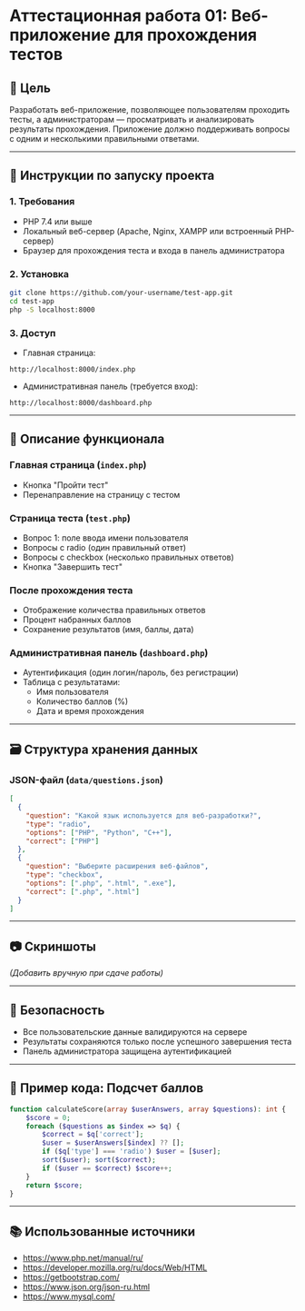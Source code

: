 # Аттестационная работа 01: Веб-приложение для прохождения тестов

## 🎯 Цель

Разработать веб-приложение, позволяющее пользователям проходить тесты, а администраторам — просматривать и анализировать результаты прохождения. Приложение должно поддерживать вопросы с одним и несколькими правильными ответами.

---

## 🚀 Инструкции по запуску проекта

### 1. Требования
- PHP 7.4 или выше
- Локальный веб-сервер (Apache, Nginx, XAMPP или встроенный PHP-сервер)
- Браузер для прохождения теста и входа в панель администратора

### 2. Установка
```bash
git clone https://github.com/your-username/test-app.git
cd test-app
php -S localhost:8000
```

### 3. Доступ
- Главная страница:
```
http://localhost:8000/index.php
```
- Административная панель (требуется вход):
```
http://localhost:8000/dashboard.php
```

---

## 🧩 Описание функционала

### Главная страница (`index.php`)
- Кнопка "Пройти тест"
- Перенаправление на страницу с тестом

### Страница теста (`test.php`)
- Вопрос 1: поле ввода имени пользователя
- Вопросы с radio (один правильный ответ)
- Вопросы с checkbox (несколько правильных ответов)
- Кнопка "Завершить тест"

### После прохождения теста
- Отображение количества правильных ответов
- Процент набранных баллов
- Сохранение результатов (имя, баллы, дата)

### Административная панель (`dashboard.php`)
- Аутентификация (один логин/пароль, без регистрации)
- Таблица с результатами:
  - Имя пользователя
  - Количество баллов (%)
  - Дата и время прохождения

---

## 🗃️ Структура хранения данных

### JSON-файл (`data/questions.json`)
```json
[
  {
    "question": "Какой язык используется для веб-разработки?",
    "type": "radio",
    "options": ["PHP", "Python", "C++"],
    "correct": ["PHP"]
  },
  {
    "question": "Выберите расширения веб-файлов",
    "type": "checkbox",
    "options": [".php", ".html", ".exe"],
    "correct": [".php", ".html"]
  }
]
```

---

## 📷 Скриншоты

*(Добавить вручную при сдаче работы)*

---

## 🔐 Безопасность

- Все пользовательские данные валидируются на сервере
- Результаты сохраняются только после успешного завершения теста
- Панель администратора защищена аутентификацией

---

## 📄 Пример кода: Подсчет баллов

```php
function calculateScore(array $userAnswers, array $questions): int {
    $score = 0;
    foreach ($questions as $index => $q) {
        $correct = $q['correct'];
        $user = $userAnswers[$index] ?? [];
        if ($q['type'] === 'radio') $user = [$user];
        sort($user); sort($correct);
        if ($user == $correct) $score++;
    }
    return $score;
}
```

---

## 📚 Использованные источники

- https://www.php.net/manual/ru/
- https://developer.mozilla.org/ru/docs/Web/HTML
- https://getbootstrap.com/
- https://www.json.org/json-ru.html
- https://www.mysql.com/
